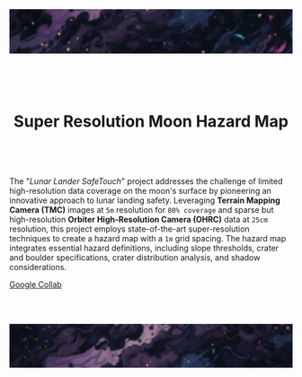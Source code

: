 <div align="center">
  <img src="resources/ban1.png" alt="header image"><br>
  <p>⠀</p><br>
  <h1>Super Resolution Moon Hazard Map</h1>
  <p>⠀</p><br>
</div>

The "*Lunar Lander SafeTouch*" project addresses the challenge of limited high-resolution data coverage on the moon's surface by pioneering an innovative approach to lunar landing safety. Leveraging **Terrain Mapping Camera (TMC)** images at `5m` resolution for `80% coverage` and sparse but high-resolution **Orbiter High-Resolution Camera (OHRC)** data at `25cm` resolution, this project employs state-of-the-art super-resolution techniques to create a hazard map with a `1m` grid spacing. The hazard map integrates essential hazard definitions, including slope thresholds, crater and boulder specifications, crater distribution analysis, and shadow considerations.

[Google Collab](https://colab.research.google.com/drive/1yKkvgHD0VhtwdJkxp9aGPBkCQKJ5j3aL?usp=sharing)

<div align="center">
  <p>⠀</p><br>
  <img src="resources/ban2.png" alt="header image"><br>
</div>
